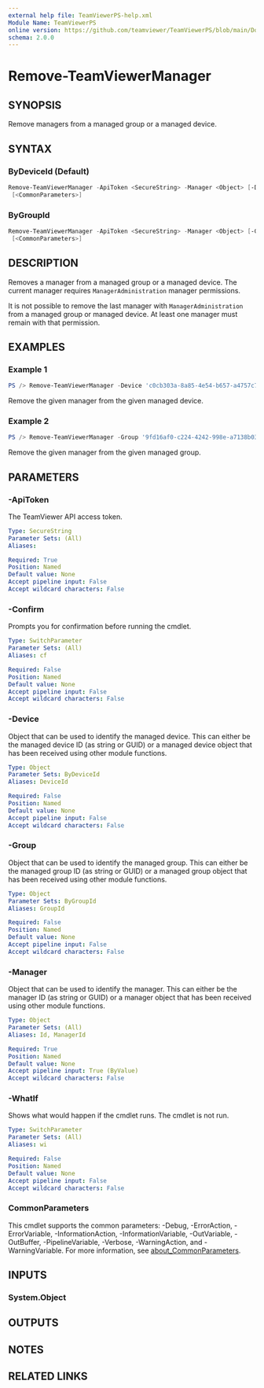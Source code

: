 ```yaml
---
external help file: TeamViewerPS-help.xml
Module Name: TeamViewerPS
online version: https://github.com/teamviewer/TeamViewerPS/blob/main/Docs/Cmdlets_help/Remove-TeamViewerManager.md
schema: 2.0.0
---
```


# Remove-TeamViewerManager

## SYNOPSIS

Remove managers from a managed group or a managed device.

## SYNTAX

### ByDeviceId (Default)

```powershell
Remove-TeamViewerManager -ApiToken <SecureString> -Manager <Object> [-Device <Object>] [-WhatIf] [-Confirm]
 [<CommonParameters>]
```

### ByGroupId

```powershell
Remove-TeamViewerManager -ApiToken <SecureString> -Manager <Object> [-Group <Object>] [-WhatIf] [-Confirm]
 [<CommonParameters>]
```

## DESCRIPTION

Removes a manager from a managed group or a managed device.
The current manager requires `ManagerAdministration` manager permissions.

It is not possible to remove the last manager with `ManagerAdministration` from
a managed group or managed device. At least one manager must remain with that
permission.

## EXAMPLES

### Example 1

```powershell
PS /> Remove-TeamViewerManager -Device 'c0cb303a-8a85-4e54-b657-a4757c791aef' -Manager '57e8f75e-8e6f-4450-a59d-10e02ccf5986'
```

Remove the given manager from the given managed device.

### Example 2

```powershell
PS /> Remove-TeamViewerManager -Group '9fd16af0-c224-4242-998e-a7138b038dbb' -Manager '57e8f75e-8e6f-4450-a59d-10e02ccf5986'
```

Remove the given manager from the given managed group.

## PARAMETERS

### -ApiToken

The TeamViewer API access token.

```yaml
Type: SecureString
Parameter Sets: (All)
Aliases:

Required: True
Position: Named
Default value: None
Accept pipeline input: False
Accept wildcard characters: False
```

### -Confirm

Prompts you for confirmation before running the cmdlet.

```yaml
Type: SwitchParameter
Parameter Sets: (All)
Aliases: cf

Required: False
Position: Named
Default value: None
Accept pipeline input: False
Accept wildcard characters: False
```

### -Device

Object that can be used to identify the managed device.
This can either be the managed device ID (as string or GUID) or a managed device
object that has been received using other module functions.

```yaml
Type: Object
Parameter Sets: ByDeviceId
Aliases: DeviceId

Required: False
Position: Named
Default value: None
Accept pipeline input: False
Accept wildcard characters: False
```

### -Group

Object that can be used to identify the managed group.
This can either be the managed group ID (as string or GUID) or a managed group
object that has been received using other module functions.

```yaml
Type: Object
Parameter Sets: ByGroupId
Aliases: GroupId

Required: False
Position: Named
Default value: None
Accept pipeline input: False
Accept wildcard characters: False
```

### -Manager

Object that can be used to identify the manager.
This can either be the manager ID (as string or GUID) or a manager object that
has been received using other module functions.

```yaml
Type: Object
Parameter Sets: (All)
Aliases: Id, ManagerId

Required: True
Position: Named
Default value: None
Accept pipeline input: True (ByValue)
Accept wildcard characters: False
```

### -WhatIf

Shows what would happen if the cmdlet runs.
The cmdlet is not run.

```yaml
Type: SwitchParameter
Parameter Sets: (All)
Aliases: wi

Required: False
Position: Named
Default value: None
Accept pipeline input: False
Accept wildcard characters: False
```

### CommonParameters

This cmdlet supports the common parameters: -Debug, -ErrorAction, -ErrorVariable, -InformationAction, -InformationVariable, -OutVariable, -OutBuffer, -PipelineVariable, -Verbose, -WarningAction, and -WarningVariable. For more information, see [about_CommonParameters](http://go.microsoft.com/fwlink/?LinkID=113216).

## INPUTS

### System.Object

## OUTPUTS

## NOTES

## RELATED LINKS
